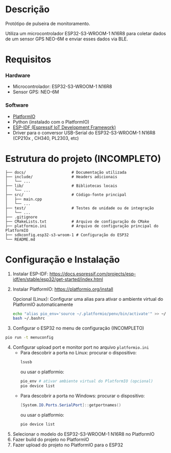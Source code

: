 # Descrição
Protótipo de pulseira de monitoramento.

Utiliza um microcontrolador ESP32-S3-WROOM-1 N16R8 para coletar dados de um sensor GPS NEO-6M e enviar esses dados via BLE.
# Requisitos
### Hardware
- Microcontrolador: ESP32-S3-WROOM-1 N16R8
- Sensor GPS: NEO-6M 
### Software
- [PlatformIO](https://platformio.org/)
- Python (instalado com o PlatformIO)
- [ESP-IDF (Espressif IoT Development Framework)](https://docs.espressif.com/projects/esp-idf/en/v5.2.5/esp32s3/api-reference/index.html)
- Driver para o conversor USB-Serial do ESP32-S3-WROOM-1 N16R8 (CP210x , CH340, PL2303, etc)

# Estrutura do projeto (INCOMPLETO)
```
├── docs/                 	 # Documentação utilizada
├── include/                 # Headers adicionais
│   └── ...
├── lib/                     # Bibliotecas locais
│   └── ...
├── src/                     # Código-fonte principal
│   ├── main.cpp             
│   └── ...
├── test/                    # Testes de unidade ou de integração
│   └── ...
├── .gitignore
├── CMakeLists.txt           # Arquivo de configuração do CMake
├── platformio.ini           # Arquivo de configuração principal do PlatformIO
├── sdkconfig.esp32-s3-wroom-1 # Configuração do ESP32
└── README.md                
```

# Configuração e Instalação
1. Instalar ESP-IDF: https://docs.espressif.com/projects/esp-idf/en/stable/esp32/get-started/index.html
2. Instalar PlatformIO: https://platformio.org/install

	Opcional (Linux): Configurar uma alias para ativar o ambiente virtual do PlatformIO automaticamente
	```bash
	echo "alias pio_env='source ~/.platformio/penv/bin/activate'" >> ~/.bashrc
	bash ~/.bashrc
	```

3. Configurar o ESP32 no menu de configuração (INCOMPLETO)
```bash
pio run -t menuconfig
```
4. Configurar upload port e monitor port no arquivo `platformio.ini`
	- Para descobrir a porta no Linux:
		procurar o dispositivo:
		```bash
		lsusb
		```
		ou usar o platformio:
		```bash
		pio_env # ativar ambiente virtual do PlatformIO (opcional)
		pio device list
		```
	- Para descobrir a porta no Windows:
		procurar o dispositivo:
		```powershell
		[System.IO.Ports.SerialPort]::getportnames()
		```
		ou usar o platformio:
		```bash
		pio device list
		```
5. Selecionar o modelo do ESP32-S3-WROOM-1 N16R8 no PlatformIO
6. Fazer build do projeto no PlatformIO
7. Fazer upload do projeto no PlatformIO para o ESP32
